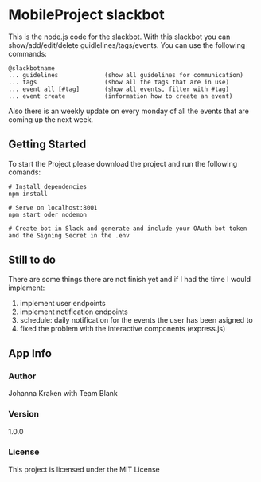 # MobileProject slackbot

This is the node.js code for the slackbot. With this slackbot you can show/add/edit/delete guidlelines/tags/events. You can use the following commands:
```
@slackbotname
... guidelines             (show all guidelines for communication)
... tags                   (show all the tags that are in use)
... event all [#tag]       (show all events, filter with #tag)
... event create           (information how to create an event) 
```

Also there is an weekly update on every monday of all the events that are coming up the next week.

## Getting Started

To start the Project please download the project and run the following comands:
```
# Install dependencies
npm install

# Serve on localhost:8001
npm start oder nodemon

# Create bot in Slack and generate and include your OAuth bot token and the Signing Secret in the .env
```

## Still to do

There are some things there are not finish yet and if I had the time I would implement:

1. implement user endpoints
2. implement notification endpoints 
3. schedule: daily notification for the events the user has been asigned to
4. fixed the problem with the interactive components (express.js)


## App Info

### Author

Johanna Kraken with Team Blank

### Version

1.0.0

### License

This project is licensed under the MIT License
